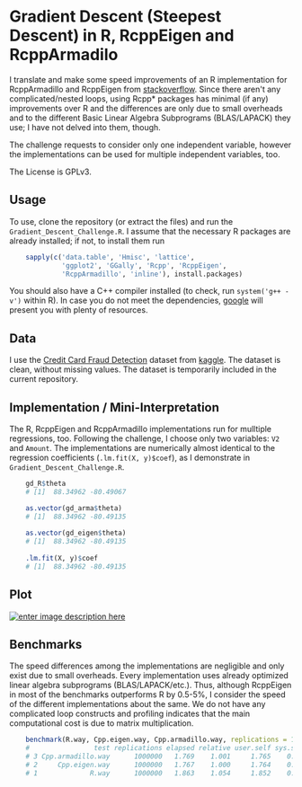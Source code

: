 # Gradient Descent (Steepest Descent) in R, RcppEigen and RcppArmadilo
I translate and make some speed improvements of an R implementation for RcppArmadillo and RcppEigen from [stackoverflow][1].
Since there aren't any complicated/nested loops, using Rcpp* packages has minimal (if any) improvements over R and the differences are only due to small overheads and to the different Basic Linear Algebra Subprograms (BLAS/LAPACK) they use; I have not delved into them, though.

The challenge requests to consider only one independent variable, however the implementations can be used for multiple independent variables, too.

The License is GPLv3.

## Usage
To use, clone the repository (or extract the files) and run the `Gradient_Descent_Challenge.R`. I assume that the necessary R packages are already installed; if not, to install them run 

```R
    sapply(c('data.table', 'Hmisc', 'lattice', 
             'ggplot2', 'GGally', 'Rcpp', 'RcppEigen', 
             'RcppArmadillo', 'inline'), install.packages)
```

You should also have a C++ compiler installed (to check, run `system('g++ -v')` within R).
In case you do not meet the dependencies, [google][2] will present you with plenty of resources. 

## Data
I use the [Credit Card Fraud Detection][3] dataset from [kaggle][3].
The dataset is clean, without missing values.
The dataset is temporarily included in the current repository.

## Implementation / Mini-Interpretation
The R, RcppEigen and RcppArmadillo implementations run for mulltiple regressions, too. Following the challenge, I choose only two variables: `V2` and `Amount`.
The implementations are numerically almost identical to the regression coefficients (`.lm.fit(X, y)$coef`), as I demonstrate in `Gradient_Descent_Challenge.R`.

```R
    gd_R$theta
    # [1]  88.34962 -80.49067

    as.vector(gd_arma$theta)
    # [1]  88.34962 -80.49135
    
    as.vector(gd_eigen$theta)
    # [1]  88.34962 -80.49135
    
    .lm.fit(X, y)$coef
    # [1]  88.34962 -80.49135
```

## Plot
[![enter image description here][4]][4]

## Benchmarks
The speed differences among the implementations are negligible and only exist due to small overheads. 
Every implementation uses already optimized linear algebra subprograms (BLAS/LAPACK/etc.).
Thus, although RcppEigen in most of the benchmarks outperforms R by 0.5-5%, I consider the speed of the different implementations about the same.
We do not have any complicated loop constructs and profiling indicates that the main computational cost is due to matrix multiplication.

```R
    benchmark(R.way, Cpp.eigen.way, Cpp.armadillo.way, replications = 10^6)
    #                test replications elapsed relative user.self sys.self 
    # 3 Cpp.armadillo.way      1000000   1.769    1.001     1.765    0.003
    # 2     Cpp.eigen.way      1000000   1.767    1.000     1.764    0.004
    # 1             R.way      1000000   1.863    1.054     1.852    0.010
```


  [1]: https://stackoverflow.com/questions/43217617/estimating-linear-regression-with-gradient-descent-steepest-descent
  [2]: http://www.google.com
  [3]: https://www.kaggle.com/dalpozz/creditcardfraud
  [4]: https://i.stack.imgur.com/lJUq2.png
